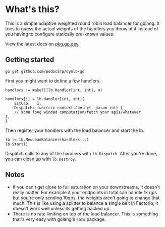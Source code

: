# What's this?

This is a simple adaptive weighted round robin load balancer for golang.
It tries to guess the actual weights of the handlers you throw at it instead of you having to configure statically pre-known values.

View the latest docs on [pkg.go.dev](https://pkg.go.dev/github.com/podocarp/dynlb-go/lb).

## Getting started

```
go get github.com/podocarp/dynlb-go
```

First you might want to define a few handlers.
```
handlers := make([]lb.Handler[int, int], n)

handlers[i] = lb.Handler[int, int]{
	EstCap:   1,
	Dispatch: func(ctx context.Context, param int) {
	// some long winded computation/fetch your apis/whatever
},
}
```
Then register your handlers with the load balancer and start the lb.
```
lb := lb.NewLoadBalancer(handlers...)
lb.Start()
```
Dispatch calls to any of the handlers with `lb.Dispatch`.
After you're done, you can clean up with `lb.Destroy`.

## Notes

- If you can't get close to full saturation on your downstreams, it doesn't really
matter. For example if your endpoints in total can handle 1k qps but you're only
sending 10qps, the weights aren't going to change that much. This is like using
a splitter to balance a single belt in Factorio, it doesn't work well unless its
getting backed up.
- There is no rate limiting on top of the load balancer. This is something
that's very easy with golang's `rate` package.
